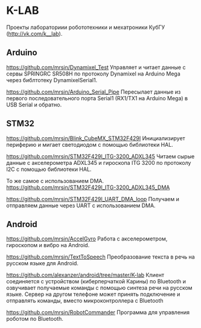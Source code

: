 # K-LAB
Проекты лабораториии робототехники и мехатроники КубГУ (http://vk.com/k__lab).


## Arduino

https://github.com/mrsin/Dynamixel_Test
Управляет и читает данные с сервы SPRINGRC SR508H по протоколу Dynamixel на Arduino Mega через библтотеку DynamixelSerial1.

https://github.com/mrsin/Arduino_Serial_Pipe
Пересылает данные из первого последовательного порта  Serial1 (RX1/TX1 на Arduino Mega) в USB Serial и обратно.


## STM32

https://github.com/mrsin/Blink_CubeMX_STM32F429I
Инициализирует периферию и мигает светодиодом с помощью библиотеки HAL.

https://github.com/mrsin/STM32F429I_ITG-3200_ADXL345
Читаем сырые данные с акселерометра ADXL345 и гироскопа ITG 3200 по протоколу I2C с помощью библиотеки HAL.

То же самое с использованием DMA.
https://github.com/mrsin/STM32F429I_ITG-3200_ADXL345_DMA

https://github.com/mrsin/STM32F429I_UART_DMA_loop
Получаем и отправляем данные через UART с использованием DMA.


## Android

https://github.com/mrsin/AccelGyro
Работа с акселерометром, гироскопом и вибро на Android.

https://github.com/mrsin/TextToSpeech
Преобразование текста в речь на русском языке для Android.

https://github.com/alexanzer/android/tree/master/K-lab
Клиент соединяется с устройством (киберперчаткой Карины) по Bluetooth и озвучивает получаемые команды с помощью синтеза речи на русском языке.
Сервер на другом телефоне может принять подключение и отправлять команды, вместо микроконтроллера с Bluetooth

https://github.com/mrsin/RobotCommander
Программа для управления роботом по Bluetooth.
